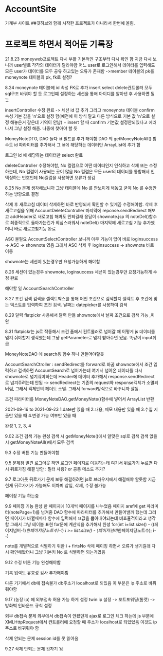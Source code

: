 # AccountSite
가계부 사이트
 ##깃허브와 함께 시작한 프로젝트가 아니라서 한번에 올림.
 
 # 프로젝트 하면서 적어둔 기록장
 
 21.8.23
moneyweb프로젝트 다시 부활
기본적인 구조부터 다시 확인 함
지금 다시 보니까 user별로 각각의 데이터가 달라야함
어느 user로 로그인해서 데이터를 입력해도 모든 user가 데이터를 모두 공유 하고있는 오류가 존재함
->member 테이블의 pk를  moneynote 테이블의 pk, fk로 설정?

8.24
moneynote 테이블에 id 속성 FK로 추가
insert select delete컨트롤러 모두 sql구조 바꿔야 할 듯
로그인떄 설정하는 세션을 통해 아이디를 알아낸 후
사용하면 될 듯

insertController 수정 완료 -> 세션 id 값 추가
그리고 moneynote 테이블 confirm 속성 기본 값을 'n'으로 설정 함(예전에 이 방식 말고 다른 방식으로 기본 값 'n'으로 설정 해놓은거 같은데 기억이 안남) + insert 할 때 confirm 기본값 설정안되있다고 에러나서 그냥 설정 해줌. 나중에 찾아야 할 듯

MoneyNoteDTO, DAO 둘다 id 필드를 추가 해야함
DAO 의 getMoneyNoteAll() 함수도 id 파라미터를 추가해서 그 id에 해당하는 데이터만 ArrayList에 추가 함 

로그인 id 에 해당하는 데이터만 select 완료

deleteController 수정해야함, No 컬럼으로 어떤 데이터인지  인식하고 삭제 또는 수정 하는데, No 컬럼이 사용되는 곳이 많음 No 컬럼은 모든 user의 데이터를 통합해서 인덱싱하는 번호인데 No컬럼을 사용하면 오류가 생김

8.25
No 문제
생각해보니까 그냥 테이블에 No 를 안보이게 해놓고
굳이 No 를 수정안하는 방향으로 결정

삭제 후 새로고침
데이터 삭제하면 바로 반영되서 확인할 수 있게끔 수정해야함.  삭제 후 새로고침을 위해 AccountDeleteController 마지막에 reponse.sendRedirect 해보고 addHeader로 새로고침 해봐도 안되길래 응담이 shownote.jsp 의 noteDel()함수로 최종적으로 돌아가는건가 의심스러워서 noteDel() 마지막에 새로고침 기능 추가했더니 바로 새로고침기능 완료

ASC 불필요
AccountSelectController 보니까 아무 기능이 없이 바로
loginsuccess -> ASC -> shownote 였음 그래서 ASC 삭제 후 loginsuccess -> shownote 바로 이동

shownote는 세션이 있는경우만 요청가능하게 해야함

8.26
세션이 있는경우
shownote, loginsuccess 세션이 있는경우만 요청가능하게 수정 완료

해야할 일
AccountSearchController 

8.27
조건 검색
검색을 셀렉트박스를 통해 어떤 조건으로 검색할지 셀렉트 후 조건에 맞는 텍스트를 입력하여 조건 검색.
날짜는 datepicker를 사용하여 검색


8.29
달력
flatpickr 사용해서 달력 만듦 shownote에서 날짜 조건으로 검색 가능 ,미완

8.31
flatpickr는 js로 작동해서 조건 폼에서 컨트롤러로 넘어갈 때 어떻게 js 데이터를 넘겨 줘야할지 생각했는데 
그냥 getParameter로 넘겨 받아주면 됬음. 똑같이 input취급

MoneyNoteDAO 에 search용 함수 하나 만들어야할듯

AccountSearchCtroller : sendRedirect를 forward로 바꿈
shownote에서 조건 입력하고 검색하면 AccountSearch로 넘어가는데 여기서 넘어온 데이터를 다시 shownote로 넘겨줘야하는데 Header에 데이터 추가해서  response.sendRedirect로 넘겨주려는데 안됨 -> sendRedirect는 기존의 request와 response객체가 소멸되버림, 그래서 객체안의 헤더도 소멸. 그래서 forward방식으로 바꾸니까 잘됨.

조건 파라미터를 MoneyNoteDAO.getMoneyNote()함수에 넣어서 ArrayList 반환

2021-09-16 to 2021-09-23
1.date만 있을 때
2.내용, 메모 내용만 있을 때
3.수입 지출만 있을 때 
4.변경 가능 여부만 있을 때

완성
1, 2, 3, 4

9.02
조건 검색 기능 완성
검색 시 getMoneyNote()에서 알맞은 sql로 검색
검색 없을 시 getMoneyNoteAll()에서 모두 검색 

9.3
수정 버튼 기능 만들어야함

9.5
문제점 발견
로그아웃 하면 로그인 페이지로 이동하는데 
여기서 뒤로가기 누르면 다시 뒤로가짐
해결 방안 : 필터 사용? or 공통 메소드 추가?

9.7
로그아웃 뒤로가기 문제 보류
해결하려면 js로 브라우저에서 해결해야 할듯함
지금 현재 뒤로가기가 가능해도 어차피 삽입, 삭제, 수정 불가능

페이징 기능
하는중

9.9
페이징 기능 완성
한 페이지에 10개씩 페이지를 나누었음
페이지 aref에 get 파라미터(notePage=1)를 넘겨줌
DAO 함수에 파라미터를 추가해서 만들어낼까 했는데
그러면 페이지가 바뀔때마다 함수에 입력해서 rs값을 뽑아내야되는데 비효율적이라고 생각함 
그래서 그냥 테이블 표현 for문에 계산식을 추가해서 완성
for(int i=list.size() - ((페이지넘버-1)*한페이지당노트수)-1; i >= list.size() - (페이지넘버*한페이지당노트수); i--)

note를 개별적으로 식별하기 위한 i + firtsNo 삭제
페이징 하면서 오류가 생기길래 다시 확인해봤더니
그냥 기본키 No 로 식별하면 되는거였음

9.12
수정 버튼 기능 완성해야함

기록 입력도 유효성 검사 추가해야함

다른 기기에서 db에 접속불가
db주소가 localhost로 되있음 이 부분은 ip 주소로 바꿔줘야함

9.17
 (농장 ip) 에 외부접속 허용 가능 하게 설정
twin ip 설정 -> 포트포워딩(톰캣) -> 방화벽 인바운드 규칙 설정

외부 db접속 문제
외부에서 db접속이 안됬던게 ajax로 로그인 체크 하는데
js 부분에 XMLHttpRequest에서 컨트롤러에 요청할 때 주소가 localhost로 되있었음 이것도 ip주소로 바꿔줘야 함

삭제 안되는 문제
session id를 못 읽어옴

9.27
삭제 안되는 문제
갑자기 됨
